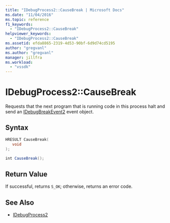 ```yaml
---
title: "IDebugProcess2::CauseBreak | Microsoft Docs"
ms.date: "11/04/2016"
ms.topic: reference
f1_keywords:
  - "IDebugProcess2::CauseBreak"
helpviewer_keywords:
  - "IDebugProcess2::CauseBreak"
ms.assetid: efda8865-2319-4d53-90bf-6d9d74cd5195
author: "gregvanl"
ms.author: "gregvanl"
manager: jillfra
ms.workload:
  - "vssdk"
---
```

# IDebugProcess2::CauseBreak
Requests that the next program that is running code in this process halt and send an [IDebugBreakEvent2](../../../extensibility/debugger/reference/idebugbreakevent2.md) event object.

## Syntax

```cpp
HRESULT CauseBreak( 
   void
);
```

```csharp
int CauseBreak();
```

## Return Value
 If successful, returns `S_OK`; otherwise, returns an error code.

## See Also
- [IDebugProcess2](../../../extensibility/debugger/reference/idebugprocess2.md)